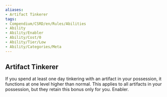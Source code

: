```yaml
---
aliases:
- Artifact Tinkerer
tags:
- Compendium/CSRD/en/Rules/Abilities
- Ability
- Ability/Enabler
- Ability/Cost/0
- Ability/Tier/Low
- Ability/Categories/Meta
---
```


  
## Artifact Tinkerer  
If you spend at least one day tinkering with an artifact in your possession, it functions at one level higher than normal. This applies to all artifacts in your possession, but they retain this bonus only for you. Enabler.